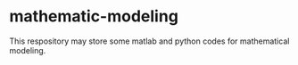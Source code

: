 # mathematic-modeling
This respository may store some matlab and python codes for mathematical modeling.
